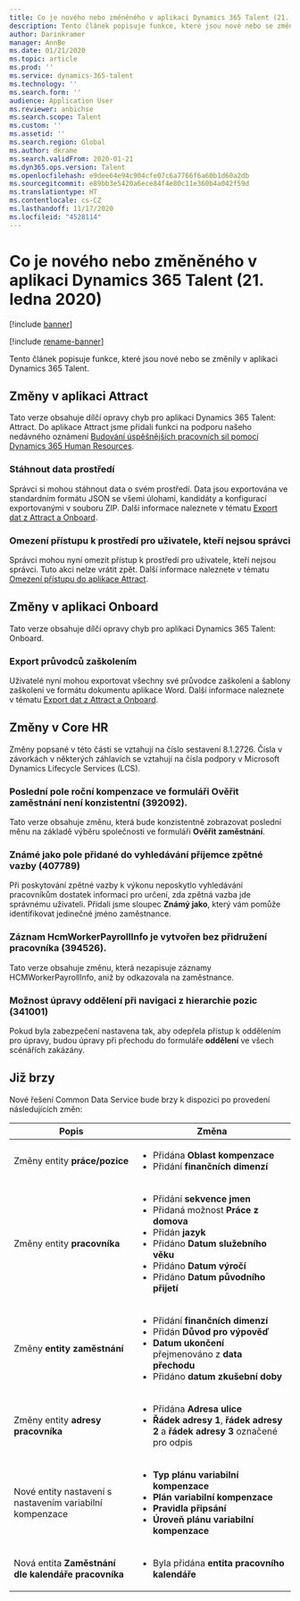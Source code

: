 ```yaml
---
title: Co je nového nebo změněného v aplikaci Dynamics 365 Talent (21. ledna 2020)
description: Tento článek popisuje funkce, které jsou nové nebo se změnily v aplikaci Microsoft Dynamics 365 Talent.
author: Darinkramer
manager: AnnBe
ms.date: 01/21/2020
ms.topic: article
ms.prod: ''
ms.service: dynamics-365-talent
ms.technology: ''
ms.search.form: ''
audience: Application User
ms.reviewer: anbichse
ms.search.scope: Talent
ms.custom: ''
ms.assetid: ''
ms.search.region: Global
ms.author: dkrame
ms.search.validFrom: 2020-01-21
ms.dyn365.ops.version: Talent
ms.openlocfilehash: e9dee64e94c904cfe07c6a7766f6a60b1d60a2db
ms.sourcegitcommit: e89bb3e5420a6ece84f4e80c11e360b4a042f59d
ms.translationtype: HT
ms.contentlocale: cs-CZ
ms.lasthandoff: 11/17/2020
ms.locfileid: "4528114"
---
```

# <a name="whats-new-or-changed-in-dynamics-365-talent-january-21-2020"></a>Co je nového nebo změněného v aplikaci Dynamics 365 Talent (21. ledna 2020)

[!include [banner](includes/banner.md)]

[!include [rename-banner](~/includes/cc-data-platform-banner.md)]

Tento článek popisuje funkce, které jsou nové nebo se změnily v aplikaci Dynamics 365 Talent.

## <a name="changes-in-attract"></a>Změny v aplikaci Attract

Tato verze obsahuje dílčí opravy chyb pro aplikaci Dynamics 365 Talent: Attract. Do aplikace Attract jsme přidali funkci na podporu našeho nedávného oznámení [Budování úspěšnějších pracovních sil pomocí Dynamics 365 Human Resources](https://cloudblogs.microsoft.com/dynamics365/bdm/2019/12/06/building-a-more-successful-workforce-with-dynamics-365-human-resources/).

### <a name="download-environment-data"></a>Stáhnout data prostředí

Správci si mohou stáhnout data o svém prostředí. Data jsou exportována ve standardním formátu JSON se všemi úlohami, kandidáty a konfigurací exportovanými v souboru ZIP. Další informace naleznete v tématu [Export dat z Attract a Onboard](https://docs.microsoft.com/dynamics365/talent/attract-onboard-export-data).

### <a name="restricting-access-to-environments-for-non-admin-users"></a>Omezení přístupu k prostředí pro uživatele, kteří nejsou správci

Správci mohou nyní omezit přístup k prostředí pro uživatele, kteří nejsou správci. Tuto akci nelze vrátit zpět. Další informace naleznete v tématu [Omezení přístupu do aplikace Attract](https://docs.microsoft.com/dynamics365/talent/attract-onboard-export-data#restrict-access-to-attract).

## <a name="changes-in-onboard"></a>Změny v aplikaci Onboard

Tato verze obsahuje dílčí opravy chyb pro aplikaci Dynamics 365 Talent: Onboard.

### <a name="exporting-onboarding-guides"></a>Export průvodců zaškolením

Uživatelé nyní mohou exportovat všechny své průvodce zaškolení a šablony zaškolení ve formátu dokumentu aplikace Word. Další informace naleznete v tématu [Export dat z Attract a Onboard](https://docs.microsoft.com/dynamics365/talent/attract-onboard-export-data).

## <a name="changes-in-core-hr"></a>Změny v Core HR

Změny popsané v této části se vztahují na číslo sestavení 8.1.2726. Čísla v závorkách v některých záhlavích se vztahují na čísla podpory v Microsoft Dynamics Lifecycle Services (LCS).

### <a name="most-recent-annual-compensation-field-in-verify-employment-form-isnt-consistent-392092"></a>Poslední pole roční kompenzace ve formuláři Ověřit zaměstnání není konzistentní (392092).

Tato verze obsahuje změnu, která bude konzistentně zobrazovat poslední měnu na základě výběru společnosti ve formuláři **Ověřit zaměstnání**.

### <a name="known-as-field-added-to-the-feedback-recipient-lookup-407789"></a>Známé jako pole přidané do vyhledávání příjemce zpětné vazby (407789)

Při poskytování zpětné vazby k výkonu neposkytlo vyhledávání pracovníkům dostatek informací pro určení, zda zpětná vazba jde správnému uživateli. Přidali jsme sloupec **Známý jako**, který vám pomůže identifikovat jedinečné jméno zaměstnance.
 
### <a name="hcmworkerpayrollinfo-record-is-created-without-an-association-to-a-worker-394526"></a>Záznam HcmWorkerPayrollInfo je vytvořen bez přidružení pracovníka (394526).

Tato verze obsahuje změnu, která nezapisuje záznamy HCMWorkerPayrollInfo, aniž by odkazovala na zaměstnance.

### <a name="able-to-edit-department-when-navigating-from-position-hierarchy-341001"></a>Možnost úpravy oddělení při navigaci z hierarchie pozic (341001)

Pokud byla zabezpečení nastavena tak, aby odepřela přístup k oddělením pro úpravy, budou úpravy při přechodu do formuláře **oddělení** ve všech scénářích zakázány.

## <a name="coming-soon"></a>Již brzy

Nové řešení Common Data Service bude brzy k dispozici po provedení následujících změn:

| Popis | Změna |
| --- | --- |
| Změny entity **práce/pozice** | <ul><li>Přidána **Oblast kompenzace**</li><li>Přidání **finančních dimenzí**</li></ul> |
| Změny entity **pracovníka** | <ul><li>Přidání **sekvence jmen**</li><li>Přidaná možnost **Práce z domova**</li><li>Přidán **jazyk**</li><li>Přidáno **Datum služebního věku**</li><li>Přidáno **Datum výročí**</li><li>Přidáno **Datum původního přijetí**</li></ul> |
| Změny **entity zaměstnání** | <ul><li>Přidání **finančních dimenzí**</li><li>Přidán **Důvod pro výpověď**</li><li>**Datum ukončení** přejmenováno z **data přechodu**</li><li>Přidáno **datum zkušební doby**</li></ul> |
| Změny entity **adresy pracovníka** | <ul><li>Přidána **Adresa ulice**</li><li>**Řádek adresy 1**, **řádek adresy 2** a **řádek adresy 3** označené pro odpis</li></ul> |
| Nové entity nastavení s nastavením variabilní kompenzace | <ul><li>**Typ plánu variabilní kompenzace**</li><li>**Plán variabilní kompenzace**</li><li>**Pravidla připsání**</li><li>**Úroveň plánu variabilní kompenzace**</li></ul> |
| Nová entita **Zaměstnání dle kalendáře pracovníka** | <ul><li>Byla přidána **entita pracovního kalendáře**</li></ul> |
